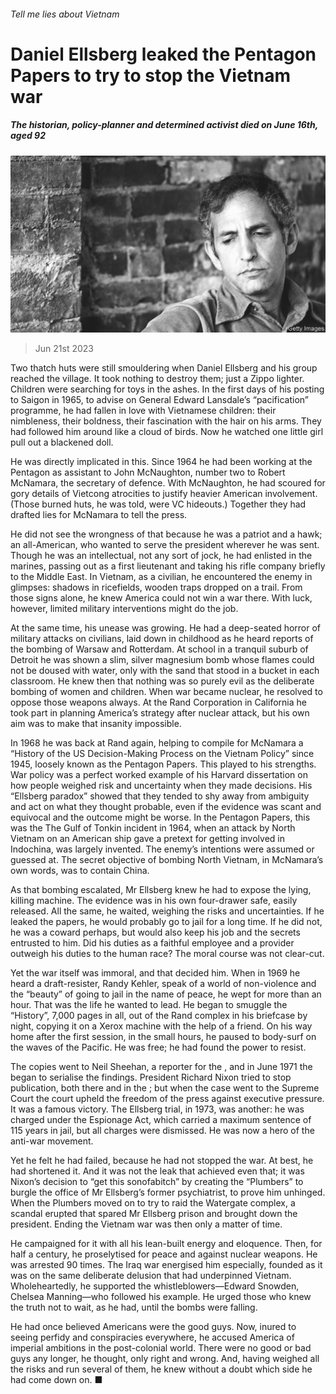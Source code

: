 ###### Tell me lies about Vietnam

# Daniel Ellsberg leaked the Pentagon Papers to try to stop the Vietnam war 

##### The historian, policy-planner and determined activist died on June 16th, aged 92 

![image](images/20230624_OBP001.jpg) 

> Jun 21st 2023 

Two thatch huts were still smouldering when Daniel Ellsberg and his group reached the village. It took nothing to destroy them; just a Zippo lighter. Children were searching for toys in the ashes. In the first days of his posting to Saigon in 1965, to advise on General Edward Lansdale’s “pacification” programme, he had fallen in love with Vietnamese children: their nimbleness, their boldness, their fascination with the hair on his arms. They had followed him around like a cloud of birds. Now he watched one little girl pull out a blackened doll.

 He was directly implicated in this. Since 1964 he had been working at the Pentagon as assistant to John McNaughton, number two to Robert McNamara, the secretary of defence. With McNaughton, he had scoured for gory details of Vietcong atrocities to justify heavier American involvement. (Those burned huts, he was told, were VC hideouts.) Together they had drafted lies for McNamara to tell the press.

He did not see the wrongness of that because he was a patriot and a hawk; an all-American, who wanted to serve the president wherever he was sent. Though he was an intellectual, not any sort of jock, he had enlisted in the marines, passing out as a first lieutenant and taking his rifle company briefly to the Middle East. In Vietnam, as a civilian, he encountered the enemy in glimpses: shadows in ricefields, wooden traps dropped on a trail. From those signs alone, he knew America could not win a war there. With luck, however, limited military interventions might do the job. 

At the same time, his unease was growing. He had a deep-seated horror of military attacks on civilians, laid down in childhood as he heard reports of the bombing of Warsaw and Rotterdam. At school in a tranquil suburb of Detroit he was shown a slim, silver magnesium bomb whose flames could not be doused with water, only with the sand that stood in a bucket in each classroom. He knew then that nothing was so purely evil as the deliberate bombing of women and children. When war became nuclear, he resolved to oppose those weapons always. At the Rand Corporation in California he took part in planning America’s strategy after nuclear attack, but his own aim was to make that insanity impossible.

In 1968 he was back at Rand again, helping to compile for McNamara a “History of the US Decision-Making Process on the Vietnam Policy” since 1945, loosely known as the Pentagon Papers. This played to his strengths. War policy was a perfect worked example of his Harvard dissertation on how people weighed risk and uncertainty when they made decisions. His “Ellsberg paradox” showed that they tended to shy away from ambiguity and act on what they thought probable, even if the evidence was scant and equivocal and the outcome might be worse. In the Pentagon Papers, this was the  The Gulf of Tonkin incident in 1964, when an attack by North Vietnam on an American ship gave a pretext for getting involved in Indochina, was largely invented. The enemy’s intentions were assumed or guessed at. The secret objective of bombing North Vietnam, in McNamara’s own words, was to contain China.

 As that bombing escalated, Mr Ellsberg knew he had to expose the lying, killing machine. The evidence was in his own four-drawer safe, easily released. All the same, he waited, weighing the risks and uncertainties. If he leaked the papers, he would probably go to jail for a long time. If he did not, he was a coward perhaps, but would also keep his job and the secrets entrusted to him. Did his duties as a faithful employee and a provider outweigh his duties to the human race? The moral course was not clear-cut. 

Yet the war itself was immoral, and that decided him. When in 1969 he heard a draft-resister, Randy Kehler, speak of a world of non-violence and the “beauty” of going to jail in the name of peace, he wept for more than an hour. That was the life he wanted to lead. He began to smuggle the “History”, 7,000 pages in all, out of the Rand complex in his briefcase by night, copying it on a Xerox machine with the help of a friend. On his way home after the first session, in the small hours, he paused to body-surf on the waves of the Pacific. He was free; he had found the power to resist. 

The copies went to Neil Sheehan, a reporter for the , and in June 1971 the  began to serialise the findings. President Richard Nixon tried to stop publication, both there and in the ; but when the case went to the Supreme Court the court upheld the freedom of the press against executive pressure. It was a famous victory. The Ellsberg trial, in 1973, was another: he was charged under the Espionage Act, which carried a maximum sentence of 115 years in jail, but all charges were dismissed. He was now a hero of the anti-war movement.

Yet he felt he had failed, because he had not stopped the war. At best, he had shortened it. And it was not the leak that achieved even that; it was Nixon’s decision to “get this sonofabitch” by creating the “Plumbers” to burgle the office of Mr Ellsberg’s former psychiatrist, to prove him unhinged. When the Plumbers moved on to try to raid the Watergate complex, a scandal erupted that spared Mr Ellsberg prison and brought down the president. Ending the Vietnam war was then only a matter of time. 

He campaigned for it with all his lean-built energy and eloquence. Then, for half a century, he proselytised for peace and against nuclear weapons. He was arrested 90 times. The Iraq war energised him especially, founded as it was on the same deliberate delusion that had underpinned Vietnam. Wholeheartedly, he supported the whistleblowers—Edward Snowden, Chelsea Manning—who followed his example. He urged those who knew the truth not to wait, as he had, until the bombs were falling. 

He had once believed Americans were the good guys. Now, inured to seeing perfidy and conspiracies everywhere, he accused America of imperial ambitions in the post-colonial world. There were no good or bad guys any longer, he thought, only right and wrong. And, having weighed all the risks and run several of them, he knew without a doubt which side he had come down on. ■

